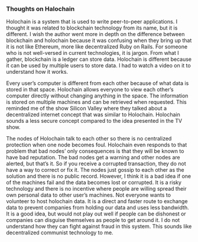 <h3>Thoughts on Halochain</h3>

<p>
Holochain is a system that is used to write peer-to-peer applications. I thought it was related to blockchain technology from its name, but it is different. I wish the author went more in depth on the difference between blockchain and holochain because it was confusing when they bring up that it is not like Ethereum, more like decentralized Ruby on Rails. For someone who is not well-versed in current technologies, it is jargon. From what I gather, blockchain is a ledger can store data. Holochain is different because it can be used by multiple users to store data. I had to watch a video on it to understand how it works.
</p>
<p>
Every user’s computer is different from each other because of what data is stored in that space. Holochain allows everyone to view each other’s computer directly without changing anything in the space. The information is stored on multiple machines and can be retrieved when requested. This reminded me of the show Silicon Valley where they talked about a decentralized internet concept that was similar to Holochain. Holochain sounds a less secure concept compared to the idea presented in the TV show. 
</p>
<p>
The nodes of Holochain talk to each other so there is no centralized protection when one node becomes foul. Holochain even responds to that problem that bad nodes’ only consequences is that they will be known to have bad reputation. The bad nodes get a warning and other nodes are alerted, but that’s it. So if you receive a corrupted transaction, they do not have a way to correct or fix it. The nodes just gossip to each other as the solution and there is no public record.  However, I think it is a bad idea if one of the machines fail and the data becomes lost or corrupted. It is a risky technology and there is no incentive where people are willing spread their own personal data to other user’s machines. Not everyone wants to volunteer to host holochain data. It is a direct and faster route to exchange data to prevent companies from holding our data and uses less bandwidth. It is a good idea, but would not play out well if people can be dishonest or companies can disguise themselves as people to get around it. I do not understand how they can fight against fraud in this system. This sounds like decentralized communist technology to me. 
</p>
